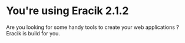 # You're using Eracik 2.1.2

Are you looking for some handy tools to create your web applications ? Eracik is build for you.
		
